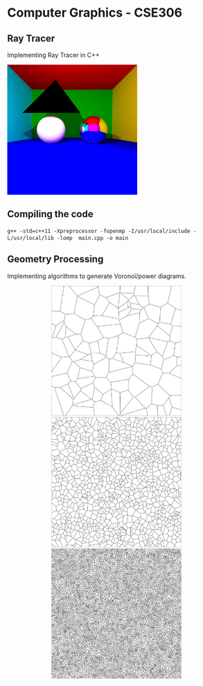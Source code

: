 # Computer Graphics - CSE306
## Ray Tracer
Implementing Ray Tracer in C++

<img src="./Ray_tracer/Images/TD3/mesh100.png" width="300">

## Compiling the code
```
g++ -std=c++11 -Xpreprocessor -fopenmp -I/usr/local/include -L/usr/local/lib -lomp  main.cpp -o main
```

## Geometry Processing
Implementing algorithms to generate Voronoï/power diagrams.

<p align="center">
    <img src="./Geometry_processing/Images/voronoi_diagram_100.jpg" width="300">
    <img src="./Geometry_processing/Images/voronoi_diagram_1000.jpg" width="300">
    <img src="./Geometry_processing/Images/voronoi_diagram_10000.jpg" width="300">
</p>